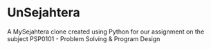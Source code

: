 # UnSejahtera
A MySejahtera clone created using Python for our assignment on the subject PSP0101 - Problem Solving &amp; Program Design
